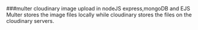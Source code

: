 ###multer cloudinary image upload in nodeJS express,mongoDB and EJS
Multer stores the image files locally while cloudinary stores the files on the cloudinary servers.